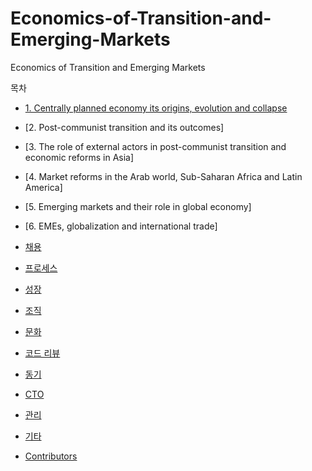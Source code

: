 # Economics-of-Transition-and-Emerging-Markets
Economics of Transition and Emerging Markets

목차
* [1. Centrally planned economy its origins, evolution and collapse](#100)
* [2. Post-communist transition and its outcomes]
* [3. The role of external actors in post-communist transition and economic reforms in Asia]
* [4. Market reforms in the Arab world, Sub-Saharan Africa and Latin America]
* [5. Emerging markets and their role in global economy]
* [6. EMEs, globalization and international trade]


* [채용](#채용)
* [프로세스](#프로세스)
* [성장](#성장)
* [조직](#조직)
* [문화](#문화)
* [코드 리뷰](#코드-리뷰)
* [동기](#동기)
* [CTO](#CTO)
* [관리](#관리)
* [기타](#기타)
* [Contributors](#contributors-)
